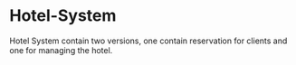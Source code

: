# Hotel-System
Hotel System contain two versions, one contain reservation for clients and one for managing the hotel.

